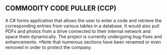 ## COMMODITY CODE PULLER (CCP)

A C# forms application that allows the user to enter a code and retrieve the corresponding entries from various tables in a database. It would also pull PDFs and photos from a drive connected to their internal network and space them dynamically. 
The project is currently undergoing bug-fixes and enhancements. 
*Note that numerous sections have been renamed or even removed in order to protect the company.
